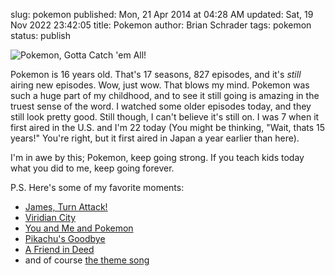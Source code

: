 slug: pokemon
published: Mon, 21 Apr 2014 at 04:28 AM
updated: Sat, 19 Nov 2022 23:42:05 
title: Pokemon
author: Brian Schrader
tags: pokemon
status: publish

![Pokemon, Gotta Catch 'em All!](http://brianschrader.com/images/blog/pokemon.png)

Pokemon is 16 years old. That's 17 seasons, 827 episodes, and it's *still* airing new episodes. Wow, just wow. That blows my mind. Pokemon was such a huge part of my childhood, and to see it still going is amazing in the truest sense of the word. I watched some older episodes today, and they still look pretty good. Still though, I can't believe it's still on. I was 7 when it first aired in the U.S. and I'm 22 today (You might be thinking, "Wait, thats 15 years!" You're right, but it first aired in Japan a year earlier than here). 

I'm in awe by this; Pokemon, keep going strong. If you teach kids today what you did to me, keep going forever.

P.S. Here's some of my favorite moments:

- [James, Turn Attack!](https://www.youtube.com/watch?v=4gol1SDDbx4)
- [Viridian City](https://www.youtube.com/watch?v=fOsdy1ZsXUs)
- [You and Me and Pokemon](https://www.youtube.com/watch?v=fERhjPooumo)
- [Pikachu's Goodbye](https://www.youtube.com/watch?v=Bgeh81geivE)
- [A Friend in Deed](https://www.youtube.com/watch?v=ZBnp3eEJld8)
- and of course [the theme song](https://www.youtube.com/watch?v=DqXlSwBIHFc)